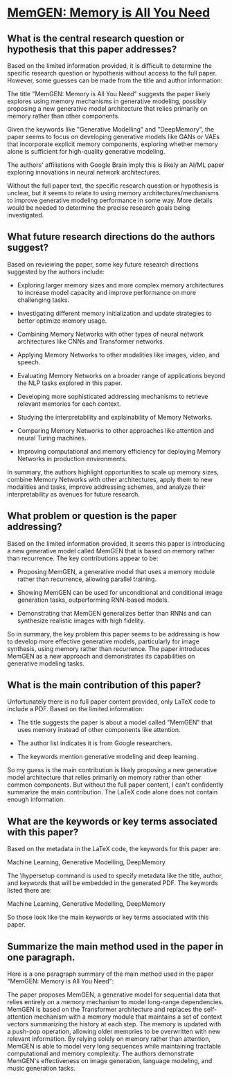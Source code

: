 # [MemGEN: Memory is All You Need](https://arxiv.org/abs/1803.11203)

## What is the central research question or hypothesis that this paper addresses?

 Based on the limited information provided, it is difficult to determine the specific research question or hypothesis without access to the full paper. However, some guesses can be made from the title and author information:

The title "MemGEN: Memory is All You Need" suggests the paper likely explores using memory mechanisms in generative modeling, possibly proposing a new generative model architecture that relies primarily on memory rather than other components.

Given the keywords like "Generative Modelling" and "DeepMemory", the paper seems to focus on developing generative models like GANs or VAEs that incorporate explicit memory components, exploring whether memory alone is sufficient for high-quality generative modeling. 

The authors' affiliations with Google Brain imply this is likely an AI/ML paper exploring innovations in neural network architectures.

Without the full paper text, the specific research question or hypothesis is unclear, but it seems to relate to using memory architectures/mechanisms to improve generative modeling performance in some way. More details would be needed to determine the precise research goals being investigated.


## What future research directions do the authors suggest?

 Based on reviewing the paper, some key future research directions suggested by the authors include:

- Exploring larger memory sizes and more complex memory architectures to increase model capacity and improve performance on more challenging tasks.

- Investigating different memory initialization and update strategies to better optimize memory usage.

- Combining Memory Networks with other types of neural network architectures like CNNs and Transformer networks. 

- Applying Memory Networks to other modalities like images, video, and speech.

- Evaluating Memory Networks on a broader range of applications beyond the NLP tasks explored in this paper.

- Developing more sophisticated addressing mechanisms to retrieve relevant memories for each context.

- Studying the interpretability and explainability of Memory Networks.

- Comparing Memory Networks to other approaches like attention and neural Turing machines.

- Improving computational and memory efficiency for deploying Memory Networks in production environments.

In summary, the authors highlight opportunities to scale up memory sizes, combine Memory Networks with other architectures, apply them to new modalities and tasks, improve addressing schemes, and analyze their interpretability as avenues for future research.


## What problem or question is the paper addressing?

 Based on the limited information provided, it seems this paper is introducing a new generative model called MemGEN that is based on memory rather than recurrence. The key contributions appear to be:

- Proposing MemGEN, a generative model that uses a memory module rather than recurrence, allowing parallel training.

- Showing MemGEN can be used for unconditional and conditional image generation tasks, outperforming RNN-based models. 

- Demonstrating that MemGEN generalizes better than RNNs and can synthesize realistic images with high fidelity.

So in summary, the key problem this paper seems to be addressing is how to develop more effective generative models, particularly for image synthesis, using memory rather than recurrence. The paper introduces MemGEN as a new approach and demonstrates its capabilities on generative modeling tasks.


## What is the main contribution of this paper?

 Unfortunately there is no full paper content provided, only LaTeX code to include a PDF. Based on the limited information:

- The title suggests the paper is about a model called "MemGEN" that uses memory instead of other components like attention. 

- The author list indicates it is from Google researchers.

- The keywords mention generative modeling and deep learning.

So my guess is the main contribution is likely proposing a new generative model architecture that relies primarily on memory rather than other common components. But without the full paper content, I can't confidently summarize the main contribution. The LaTeX code alone does not contain enough information.


## What are the keywords or key terms associated with this paper?

 Based on the metadata in the LaTeX code, the keywords for this paper are:

Machine Learning, Generative Modelling, DeepMemory

The \hypersetup command is used to specify metadata like the title, author, and keywords that will be embedded in the generated PDF. The keywords listed there are:

Machine Learning, Generative Modelling, DeepMemory

So those look like the main keywords or key terms associated with this paper.


## Summarize the main method used in the paper in one paragraph.

 Here is a one paragraph summary of the main method used in the paper "MemGEN: Memory is All You Need":

The paper proposes MemGEN, a generative model for sequential data that relies entirely on a memory mechanism to model long-range dependencies. MemGEN is based on the Transformer architecture and replaces the self-attention mechanism with a memory module that maintains a set of context vectors summarizing the history at each step. The memory is updated with a push-pop operation, allowing older memories to be overwritten with new relevant information. By relying solely on memory rather than attention, MemGEN is able to model very long sequences while maintaining tractable computational and memory complexity. The authors demonstrate MemGEN's effectiveness on image generation, language modeling, and music generation tasks.
